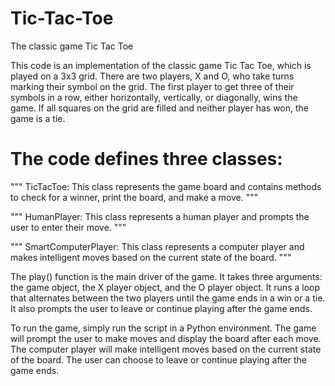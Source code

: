# Tic-Tac-Toe
The classic game Tic Tac Toe

This code is an implementation of the classic game Tic Tac Toe, which is played on a 3x3 grid. There are two players, X and O, who take turns marking their symbol on the grid. The first player to get three of their symbols in a row, either horizontally, vertically, or diagonally, wins the game. If all squares on the grid are filled and neither player has won, the game is a tie.

# The code defines three classes:

""" TicTacToe: This class represents the game board and contains methods to check for a winner, print the board, and make a move. """

""" HumanPlayer: This class represents a human player and prompts the user to enter their move. """

""" SmartComputerPlayer: This class represents a computer player and makes intelligent moves based on the current state of the board. """

The play() function is the main driver of the game. It takes three arguments: the game object, the X player object, and the O player object. It runs a loop that alternates between the two players until the game ends in a win or a tie. It also prompts the user to leave or continue playing after the game ends.

To run the game, simply run the script in a Python environment. The game will prompt the user to make moves and display the board after each move. The computer player will make intelligent moves based on the current state of the board. The user can choose to leave or continue playing after the game ends.
